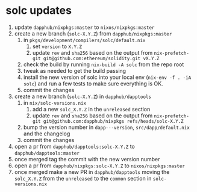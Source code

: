 # solc updates

1. update `dapphub/nixpkgs:master` to `nixos/nixpkgs:master`
1. create a new branch (`solc-X.Y.Z`) from `dapphub/nixpkgs:master`
    1. in `pkgs/development/compilers/solc/default.nix`
        1. set `version` to `X.Y.Z`
        1. update `rev` and `sha256` based on the output from `nix-prefetch-git git@github.com:ethereum/solidity.git vX.Y.Z`
    1. check the build by running `nix-build -A solc` from the repo root
    1. tweak as needed to get the build passing
    1. install the new version of solc into your local env (`nix-env -f . -iA solc`) and run a few
       tests to make sure everything is OK.
    1. commit the changes
1. create a new branch (`solc-X.Y.Z`) in `dapphub/dapptools`
    1. in `nix/solc-versions.nix`
        1. add a new `solc_X.Y.Z` in the `unreleased` section
        1. update `rev` and `sha256` based on the output from `nix-prefetch-git
           git@github.com:dapphub/nixpkgs refs/heads/solc-X.Y.Z`
    1. bump the version number in `dapp---version`, `src/dapp/default.nix` and the changelog
    1. commit the changes
1. open a pr from `dapphub/dapptools:solc-X.Y.Z` to `dapphub/dapptools:master`
1. once merged tag the commit with the new version number
1. open a pr from `dapphub/nixpkgs:solc-X.Y.Z` to `nixos/nixpkgs:master`
1. once merged make a new PR in `dapphub/dapptools` moving the `solc_X.Y.Z` from the `unreleased` to
   the `common` section in `solc-versions.nix`
